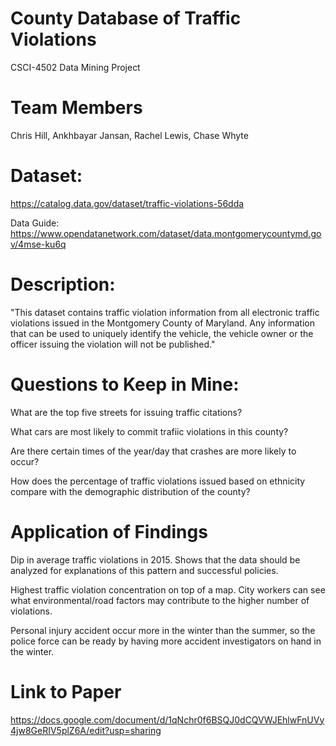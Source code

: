 # County Database of Traffic Violations
CSCI-4502 Data Mining Project

# Team Members
Chris Hill, Ankhbayar Jansan, Rachel Lewis, Chase Whyte

# Dataset:
https://catalog.data.gov/dataset/traffic-violations-56dda

Data Guide:
https://www.opendatanetwork.com/dataset/data.montgomerycountymd.gov/4mse-ku6q

# Description:

"This dataset contains traffic violation information from all electronic traffic violations issued in the Montgomery County of Maryland. Any information that can be used to uniquely identify the vehicle, the vehicle owner or the officer issuing the violation will not be published."

# Questions to Keep in Mine:
What are the top five streets for issuing traffic citations?

What cars are most likely to commit trafiic violations in this county?

Are there certain times of the year/day that crashes are more likely to occur?

How does the percentage of traffic violations issued based on ethnicity compare with the demographic distribution of the county?

# Application of Findings
Dip in average traffic violations in 2015. Shows that the data should be analyzed for explanations of this pattern and successful policies.

Highest traffic violation concentration on top of a map. City workers can see what environmental/road factors may contribute to the higher number of violations.

Personal injury accident occur more in the winter than the summer, so the police force can be ready by having more accident investigators on hand in the winter.

# Link to Paper
https://docs.google.com/document/d/1qNchr0f6BSQJ0dCQVWJEhlwFnUVy4jw8GeRIV5plZ6A/edit?usp=sharing

